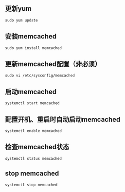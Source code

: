 ## 更新yum
    sudo yum update
## 安装memcached
    sudo yum install memcached
## 更新memcached配置（非必须）
    sudo vi /etc/sysconfig/memcached
## 启动memcached
    systemctl start memcached
## 配置开机、重启时自动启动memcached
    systemctl enable memcached
## 检查memcached状态
    systemctl status memcached
## stop memcached
    systemctl stop memcached
